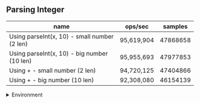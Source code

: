 ## Parsing Integer

|name|ops/sec|samples|
|-|-|-|
|Using parseInt(x, 10) - small number (2 len)|95,619,904|47868658|
|Using parseInt(x, 10) - big number (10 len)|95,955,693|47977853|
|Using + - small number (2 len)|94,720,125|47404866|
|Using + - big number (10 len)|92,308,080|46154139|


<details>
<summary>Environment</summary>

* __Machine:__ linux x64 | 4 vCPUs | 7.6GB Mem
* __Run:__ Wed Oct 15 2025 22:01:20 GMT+0000 (Coordinated Universal Time)
* __Node:__ `v24.9.0`
</details>

<!--
{"environment":{"platform":"linux","arch":"x64","cpus":4,"totalMemory":7.597843170166016},"benchmarks":[{"name":"Using parseInt(x, 10) - small number (2 len)","samples":47868658,"opsSec":95619904.51049137},{"name":"Using parseInt(x, 10) - big number (10 len)","samples":47977853,"opsSec":95955693.52575983},{"name":"Using + - small number (2 len)","samples":47404866,"opsSec":94720125.6245177},{"name":"Using + - big number (10 len)","samples":46154139,"opsSec":92308080.27609205}]}-->
